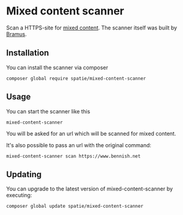 Mixed content scanner
=====================

Scan a HTTPS-site for [mixed content](https://developer.mozilla.org/en-US/docs/Security/MixedContent). The scanner itself was built by [Bramus](https://github.com/bramus/mixed-content-scan).

Installation
---
You can install the scanner via composer

```
composer global require spatie/mixed-content-scanner
```

Usage
---
You can start the scanner like this

```
mixed-content-scanner
```

You will be asked for an url which will be scanned for mixed content.

It's also possible to pass an url with the original command:

```
mixed-content-scanner scan https://www.bennish.net
```

Updating
---
You can upgrade to the latest version of mixed-content-scanner by executing:
```
composer global update spatie/mixed-content-scanner
```




